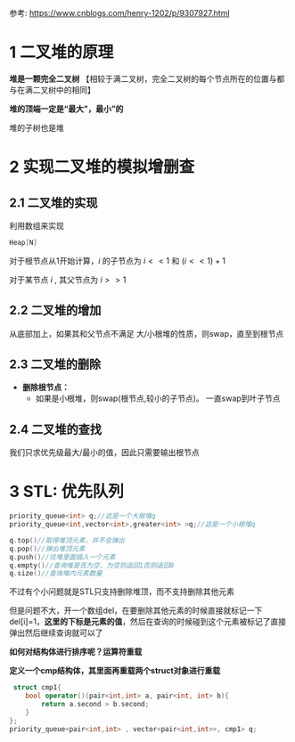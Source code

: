 参考: https://www.cnblogs.com/henry-1202/p/9307927.html

# 1 二叉堆的原理

**堆是一颗完全二叉树** 【相较于满二叉树，完全二叉树的每个节点所在的位置与都与在满二叉树中的相同】

**堆的顶端一定是“最大”，最小”的**

堆的子树也是堆

# 2 实现二叉堆的模拟增删查

## 2.1 二叉堆的实现

利用数组来实现 

```cpp
Heap[N]
```

对于根节点从1开始计算，$i$ 的子节点为 $i<<1$ 和 $(i << 1) + 1$ 

对于某节点 $i$ , 其父节点为 $i>>1$

## 2.2 二叉堆的增加

从底部加上，如果其和父节点不满足 大/小根堆的性质，则swap，直至到根节点

## 2.3 二叉堆的删除

* **删除根节点：**
  * 如果是小根堆，则swap(根节点,较小的子节点)。 一直swap到叶子节点

## 2.4 二叉堆的查找

我们只求优先级最大/最小的值，因此只需要输出根节点



# 3 STL: 优先队列

```cpp
priority_queue<int> q;//这是一个大根堆q
priority_queue<int,vector<int>,greater<int> >q;//这是一个小根堆q

q.top()//取得堆顶元素，并不会弹出
q.pop()//弹出堆顶元素
q.push()//往堆里面插入一个元素
q.empty()//查询堆是否为空，为空则返回1否则返回0
q.size()//查询堆内元素数量
```

不过有个小问题就是STL只支持删除堆顶，而不支持删除其他元素

但是问题不大，开一个数组del，在要删除其他元素的时候直接就标记一下del[i]=1，**这里的下标是元素的值**，然后在查询的时候碰到这个元素被标记了直接弹出然后继续查询就可以了 



**如何对结构体进行排序呢？运算符重载**

**定义一个cmp结构体，其里面再重载两个struct对象进行重载**

```cpp
 struct cmp1{
    bool operator()(pair<int,int> a, pair<int, int> b){
        return a.second > b.second;
    }
};
priority_queue<pair<int,int> , vector<pair<int,int>>, cmp1> q;
```

